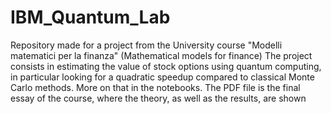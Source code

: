 # IBM_Quantum_Lab

Repository made for a project from the University course "Modelli matematici per la finanza" (Mathematical models for finance)
The project consists in estimating the value of stock options using quantum computing, in particular looking for a quadratic speedup compared to classical Monte Carlo methods. 
More on that in the notebooks.
The PDF file is the final essay of the course, where the theory, as well as the results, are shown 
